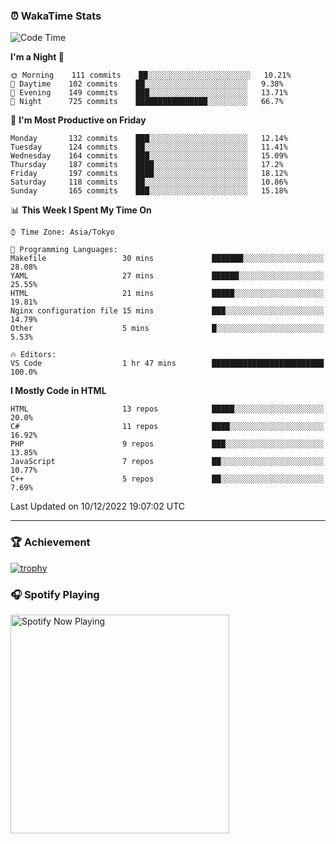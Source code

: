 ### ⏰ WakaTime Stats


<!--START_SECTION:waka-->
![Code Time](http://img.shields.io/badge/Code%20Time-500%20hrs%204%20mins-blue)

**I'm a Night 🦉** 

```text
🌞 Morning    111 commits    ██░░░░░░░░░░░░░░░░░░░░░░░   10.21% 
🌆 Daytime    102 commits    ██░░░░░░░░░░░░░░░░░░░░░░░   9.38% 
🌃 Evening    149 commits    ███░░░░░░░░░░░░░░░░░░░░░░   13.71% 
🌙 Night      725 commits    ████████████████░░░░░░░░░   66.7%

```
📅 **I'm Most Productive on Friday** 

```text
Monday       132 commits    ███░░░░░░░░░░░░░░░░░░░░░░   12.14% 
Tuesday      124 commits    ██░░░░░░░░░░░░░░░░░░░░░░░   11.41% 
Wednesday    164 commits    ███░░░░░░░░░░░░░░░░░░░░░░   15.09% 
Thursday     187 commits    ████░░░░░░░░░░░░░░░░░░░░░   17.2% 
Friday       197 commits    ████░░░░░░░░░░░░░░░░░░░░░   18.12% 
Saturday     118 commits    ██░░░░░░░░░░░░░░░░░░░░░░░   10.86% 
Sunday       165 commits    ███░░░░░░░░░░░░░░░░░░░░░░   15.18%

```


📊 **This Week I Spent My Time On** 

```text
⌚︎ Time Zone: Asia/Tokyo

💬 Programming Languages: 
Makefile                 30 mins             ███████░░░░░░░░░░░░░░░░░░   28.08% 
YAML                     27 mins             ██████░░░░░░░░░░░░░░░░░░░   25.55% 
HTML                     21 mins             █████░░░░░░░░░░░░░░░░░░░░   19.81% 
Nginx configuration file 15 mins             ███░░░░░░░░░░░░░░░░░░░░░░   14.79% 
Other                    5 mins              █░░░░░░░░░░░░░░░░░░░░░░░░   5.53%

🔥 Editors: 
VS Code                  1 hr 47 mins        █████████████████████████   100.0%

```

**I Mostly Code in HTML** 

```text
HTML                     13 repos            █████░░░░░░░░░░░░░░░░░░░░   20.0% 
C#                       11 repos            ████░░░░░░░░░░░░░░░░░░░░░   16.92% 
PHP                      9 repos             ███░░░░░░░░░░░░░░░░░░░░░░   13.85% 
JavaScript               7 repos             ██░░░░░░░░░░░░░░░░░░░░░░░   10.77% 
C++                      5 repos             ██░░░░░░░░░░░░░░░░░░░░░░░   7.69%

```



 Last Updated on 10/12/2022 19:07:02 UTC
<!--END_SECTION:waka-->

---

### 🏆 Achievement

[![trophy](https://github-profile-trophy.vercel.app/?username=Slime-hatena&theme=flat&no-bg=true&no-frame=true&column=8)](https://github.com/ryo-ma/github-profile-trophy)

### 🎧 Spotify Playing

[<img src="https://spotify-now-playing-slime-hatena.vercel.app/api/spotify-playing" alt="Spotify Now Playing" width="350" />](https://open.spotify.com/user/slime_hatena)

<!--
**Slime-hatena/Slime-hatena** is a ✨ _special_ ✨ repository because its `README.md` (this file) appears on your GitHub profile.

Here are some ideas to get you started:

- 🔭 I’m currently working on ...
- 🌱 I’m currently learning ...
- 👯 I’m looking to collaborate on ...
- 🤔 I’m looking for help with ...
- 💬 Ask me about ...
- 📫 How to reach me: ...
- 😄 Pronouns: ...
- ⚡ Fun fact: ...
-->
